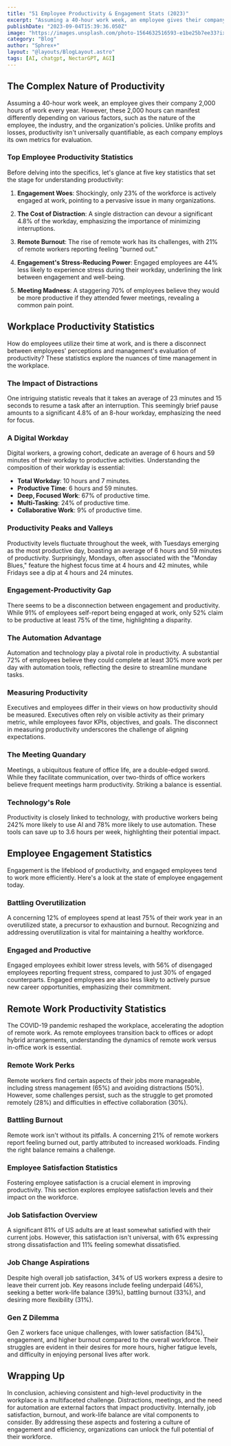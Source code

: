 ```yaml
---
title: "51 Employee Productivity & Engagement Stats (2023)"
excerpt: "Assuming a 40-hour work week, an employee gives their company 2,000 hours of work every year. Those 2,000 hours can look very different depending on the employee, the company, and the industry. When it comes to actual productivity, the numbers can get tricky"
publishDate: "2023-09-04T15:39:36.050Z"
image: "https://images.unsplash.com/photo-1564632516593-e1be25b7ee33?ixlib=rb-4.0.3&ixid=M3wxMjA3fDB8MHxwaG90by1wYWdlfHx8fGVufDB8fHx8fA%3D%3D&auto=format&fit=crop&w=1471&q=80"
category: "Blog"
author: "Sphrex+"
layout: "@layouts/BlogLayout.astro"
tags: [AI, chatgpt, NectarGPT, AGI]
---
```


<h2 id="the-complex-nature-of-productivity">The Complex Nature of Productivity</h2>
<p>Assuming a 40-hour work week, an employee gives their company 2,000 hours of work every year. However, these 2,000 hours can manifest differently depending on various factors, such as the nature of the employee, the industry, and the organization&#39;s policies. Unlike profits and losses, productivity isn&#39;t universally quantifiable, as each company employs its own metrics for evaluation.</p>
<h3 id="top-employee-productivity-statistics">Top Employee Productivity Statistics</h3>
<p>Before delving into the specifics, let&#39;s glance at five key statistics that set the stage for understanding productivity:</p>
<ol>
<li><p><strong>Engagement Woes</strong>: Shockingly, only 23% of the workforce is actively engaged at work, pointing to a pervasive issue in many organizations.</p>
</li>
<li><p><strong>The Cost of Distraction</strong>: A single distraction can devour a significant 4.8% of the workday, emphasizing the importance of minimizing interruptions.</p>
</li>
<li><p><strong>Remote Burnout</strong>: The rise of remote work has its challenges, with 21% of remote workers reporting feeling &quot;burned out.&quot;</p>
</li>
<li><p><strong>Engagement&#39;s Stress-Reducing Power</strong>: Engaged employees are 44% less likely to experience stress during their workday, underlining the link between engagement and well-being.</p>
</li>
<li><p><strong>Meeting Madness</strong>: A staggering 70% of employees believe they would be more productive if they attended fewer meetings, revealing a common pain point.</p>
</li>
</ol>
<h2 id="workplace-productivity-statistics">Workplace Productivity Statistics</h2>
<p>How do employees utilize their time at work, and is there a disconnect between employees&#39; perceptions and management&#39;s evaluation of productivity? These statistics explore the nuances of time management in the workplace.</p>
<h3 id="the-impact-of-distractions">The Impact of Distractions</h3>
<p>One intriguing statistic reveals that it takes an average of 23 minutes and 15 seconds to resume a task after an interruption. This seemingly brief pause amounts to a significant 4.8% of an 8-hour workday, emphasizing the need for focus.</p>
<h3 id="a-digital-workday">A Digital Workday</h3>
<p>Digital workers, a growing cohort, dedicate an average of 6 hours and 59 minutes of their workday to productive activities. Understanding the composition of their workday is essential:</p>
<ul>
<li><strong>Total Workday</strong>: 10 hours and 7 minutes.</li>
<li><strong>Productive Time</strong>: 6 hours and 59 minutes.</li>
<li><strong>Deep, Focused Work</strong>: 67% of productive time.</li>
<li><strong>Multi-Tasking</strong>: 24% of productive time.</li>
<li><strong>Collaborative Work</strong>: 9% of productive time.</li>
</ul>
<h3 id="productivity-peaks-and-valleys">Productivity Peaks and Valleys</h3>
<p>Productivity levels fluctuate throughout the week, with Tuesdays emerging as the most productive day, boasting an average of 6 hours and 59 minutes of productivity. Surprisingly, Mondays, often associated with the &quot;Monday Blues,&quot; feature the highest focus time at 4 hours and 42 minutes, while Fridays see a dip at 4 hours and 24 minutes.</p>
<h3 id="engagement-productivity-gap">Engagement-Productivity Gap</h3>
<p>There seems to be a disconnection between engagement and productivity. While 91% of employees self-report being engaged at work, only 52% claim to be productive at least 75% of the time, highlighting a disparity.</p>
<h3 id="the-automation-advantage">The Automation Advantage</h3>
<p>Automation and technology play a pivotal role in productivity. A substantial 72% of employees believe they could complete at least 30% more work per day with automation tools, reflecting the desire to streamline mundane tasks.</p>
<h3 id="measuring-productivity">Measuring Productivity</h3>
<p>Executives and employees differ in their views on how productivity should be measured. Executives often rely on visible activity as their primary metric, while employees favor KPIs, objectives, and goals. The disconnect in measuring productivity underscores the challenge of aligning expectations.</p>
<h3 id="the-meeting-quandary">The Meeting Quandary</h3>
<p>Meetings, a ubiquitous feature of office life, are a double-edged sword. While they facilitate communication, over two-thirds of office workers believe frequent meetings harm productivity. Striking a balance is essential.</p>
<h3 id="technology-s-role">Technology&#39;s Role</h3>
<p>Productivity is closely linked to technology, with productive workers being 242% more likely to use AI and 78% more likely to use automation. These tools can save up to 3.6 hours per week, highlighting their potential impact.</p>
<h2 id="employee-engagement-statistics">Employee Engagement Statistics</h2>
<p>Engagement is the lifeblood of productivity, and engaged employees tend to work more efficiently. Here&#39;s a look at the state of employee engagement today.</p>
<h3 id="battling-overutilization">Battling Overutilization</h3>
<p>A concerning 12% of employees spend at least 75% of their work year in an overutilized state, a precursor to exhaustion and burnout. Recognizing and addressing overutilization is vital for maintaining a healthy workforce.</p>
<h3 id="engaged-and-productive">Engaged and Productive</h3>
<p>Engaged employees exhibit lower stress levels, with 56% of disengaged employees reporting frequent stress, compared to just 30% of engaged counterparts. Engaged employees are also less likely to actively pursue new career opportunities, emphasizing their commitment.</p>
<h2 id="remote-work-productivity-statistics">Remote Work Productivity Statistics</h2>
<p>The COVID-19 pandemic reshaped the workplace, accelerating the adoption of remote work. As remote employees transition back to offices or adopt hybrid arrangements, understanding the dynamics of remote work versus in-office work is essential.</p>
<h3 id="remote-work-perks">Remote Work Perks</h3>
<p>Remote workers find certain aspects of their jobs more manageable, including stress management (65%) and avoiding distractions (50%). However, some challenges persist, such as the struggle to get promoted remotely (28%) and difficulties in effective collaboration (30%).</p>
<h3 id="battling-burnout">Battling Burnout</h3>
<p>Remote work isn&#39;t without its pitfalls. A concerning 21% of remote workers report feeling burned out, partly attributed to increased workloads. Finding the right balance remains a challenge.</p>
<h3 id="employee-satisfaction-statistics">Employee Satisfaction Statistics</h3>
<p>Fostering employee satisfaction is a crucial element in improving productivity. This section explores employee satisfaction levels and their impact on the workforce.</p>
<h3 id="job-satisfaction-overview">Job Satisfaction Overview</h3>
<p>A significant 81% of US adults are at least somewhat satisfied with their current jobs. However, this satisfaction isn&#39;t universal, with 6% expressing strong dissatisfaction and 11% feeling somewhat dissatisfied.</p>
<h3 id="job-change-aspirations">Job Change Aspirations</h3>
<p>Despite high overall job satisfaction, 34% of US workers express a desire to leave their current job. Key reasons include feeling underpaid (46%), seeking a better work-life balance (39%), battling burnout (33%), and desiring more flexibility (31%).</p>
<h3 id="gen-z-dilemma">Gen Z Dilemma</h3>
<p>Gen Z workers face unique challenges, with lower satisfaction (84%), engagement, and higher burnout compared to the overall workforce. Their struggles are evident in their desires for more hours, higher fatigue levels, and difficulty in enjoying personal lives after work.</p>
<h2 id="wrapping-up">Wrapping Up</h2>
<p>In conclusion, achieving consistent and high-level productivity in the workplace is a multifaceted challenge. Distractions, meetings, and the need for automation are external factors that impact productivity. Internally, job satisfaction, burnout, and work-life balance are vital components to consider. By addressing these aspects and fostering a culture of engagement and efficiency, organizations can unlock the full potential of their workforce.</p>